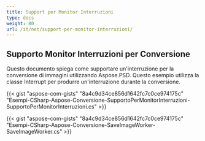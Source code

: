 ```yaml
---
title: Support per Monitor Interruzioni
type: docs
weight: 80
url: /it/net/support-per-monitor-interruzioni/
---
```


## **Supporto Monitor Interruzioni per Conversione**
Questo documento spiega come supportare un'interruzione per la conversione di immagini utilizzando Aspose.PSD. Questo esempio utilizza la classe Interrupt per produrre un'interruzione durante la conversione.


{{< gist "aspose-com-gists" "8a4c9d34ce856d1642fc7c0ce974175c" "Esempi-CSharp-Aspose-Conversione-SupportoPerMonitorInterruzioni-SupportoPerMonitorInterruzioni.cs" >}}

{{< gist "aspose-com-gists" "8a4c9d34ce856d1642fc7c0ce974175c" "Esempi-CSharp-Aspose-Conversione-SaveImageWorker-SaveImageWorker.cs" >}}
